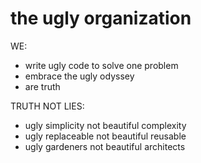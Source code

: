 # the ugly organization

WE:
- write ugly code to solve one problem
- embrace the ugly odyssey
- are truth

TRUTH NOT LIES:
- ugly simplicity not beautiful complexity
- ugly replaceable not beautiful reusable
- ugly gardeners not beautiful architects
